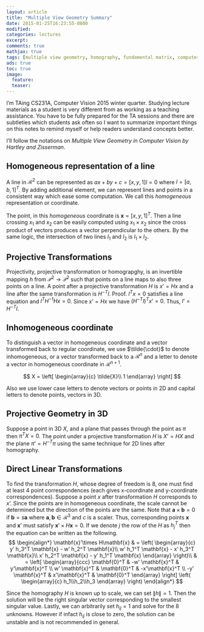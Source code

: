 ```yaml
---
layout: article
title: "Multiple View Geometry Summary"
date: 2015-01-25T16:23:55-0800
modified:
categories: lectures
excerpt:
comments: true
mathjax: true
tags: [multiple view geometry, homography, fundamental matrix, computer vision]
ads: true
toc: true
image:
  feature:
  teaser:
---
```



I’m TAing CS231A, Computer Vision 2015 winter quarter. Studying lecture materials as a student is very different from as working as a teaching assistance. You have to be fully prepared for the TA sessions and there are subtleties which students ask often so  I want to summarize important things on this notes to remind myself or help readers understand concepts better.

I’ll follow the notations on *Multiple View Geometry in Computer Vision by Hartley and Zisserman*.

## Homogeneous representation of a line

A line in $\mathcal{R}^2$ can be represented as $ax+by+c = [x, y, 1] l = 0$ where $l = [a, b, 1]^T$. By adding additional element, we can represent lines and points in a consistent way which ease some computation. We call this *homogeneous* representation or coordinate.

The point, in this *homogeneous* coordinate is $\mathbf{x} = [x,y,1]^T$. Then a line crossing $x_1$ and $x_2$ can be easily computed using $x_1 \times x_2$ since the cross product of vectors produces a vector perpendicular to the others. By the same logic, the intersection of two lines $l_1$ and $l_2$ is $l_1 \times l_2$. 

## Projective Transformations

Projectivity, projective transformation or homograpghy, is an invertible mapping $h$ from $\mathcal{P}^2 \rightarrow \mathcal{P}^2$ such that points on a line maps to also three points on a line. A point after a projective transformation $H$ is $x’ = Hx$ and a line after the same transformation is $H^{-T}l$. Proof. $l^Tx = 0$ satisfies a line equation and $l^T H^{-1} Hx = 0$. Since $x’ = Hx$ we have $(H^{-T}l)^Tx’ = 0$. Thus, $l’ = H^{-T}l$.

## Inhomogeneous coordinate

To distinguish a vector in homogeneous coordinate and a vector transformed back to regular coordinate, we use $\tilde{\cdot}$ to denote inhomogeneous, or a vector transformed back to a $\mathcal{R}^n$ and a letter to denote a vector in homogeneous coordinate in $\mathcal{R}^{n+1}$.

$$
X =
\left[
\begin{array}{c}
\tilde{X}\\
1
\end{array}
\right]
$$

Also we use lower case letters to denote vectors or points in 2D and capital letters to denote points, vectors in 3D.

## Projective Geometry in 3D

Suppose a point in 3D $X$, and a plane that passes through the point as $\pi$ then $\pi^T X = 0$. The point under a projective transformation $H$ is $X’ = HX$ and the plane $\pi’ = H^{-T}\pi$ using the same technique for 2D lines after homography.


## Direct Linear Transformations

To find the transformation $H$, whose degree of freedom is 8, one must find at least 4 point correspondences (each gives x-coordinate and y-coordinate correspondences). Suppose a point $x$ after transformation $H$ corresponds to $x’$. Since the points are in homogeneous coordinate, the scale cannot be determined but the direction of the points are the same. Note that $\mathbf{a} \times \mathbf{b} = 0$ if $\mathbf{b} = s\mathbf{a}$ where $\mathbf{a},\mathbf{b} \in \mathcal{R}^3$ and $c$ is a scaler. Thus, corresponding points $\mathbf{x}$ and $\mathbf{x}’$ must satisfy $\mathbf{x}’\times H\mathbf{x} = 0$. If we denote $j$ the row of the $H$ as $h_j^T$ then the equation can be written as the following.
$$
\begin{align*}
\mathbf{x}’\times H\mathbf{x} & = 
\left(
\begin{array}{c}
y’ h_3^T \mathbf{x} - w’ h_2^T \mathbf{x}\\
w’ h_1^T \mathbf{x} - x’ h_3^T \mathbf{x}\\
x’ h_2^T \mathbf{x} - y’ h_1^T \mathbf{x}
\end{array}
\right)\\
& = 
\left[
\begin{array}{ccc}
\mathbf{0}^T & -w’ \mathbf{x}^T & y’\mathbf{x}^T \\
w’ \mathbf{x}^T & \mathbf{0}^T  & -x’\mathbf{x}^T \\
-y’ \mathbf{x}^T & x’\mathbf{x}^T & \mathbf{0}^T
\end{array}
\right]
\left(
\begin{array}{c}
h_1\\h_2\\h_3
\end{array}
\right)
\end{align*}
$$

Since the homography $H$ is known up to scale, we can set $\|h\|=1$. Then the solution will be the right singular vector corresponding to the smallest singular value. Lastly, we can arbitrarily set $h_{ij} = 1$ and solve for the 8 unknowns. However if infact $h_{ij}$ is close to zero, the solution can be unstable and is not recommended in general.


